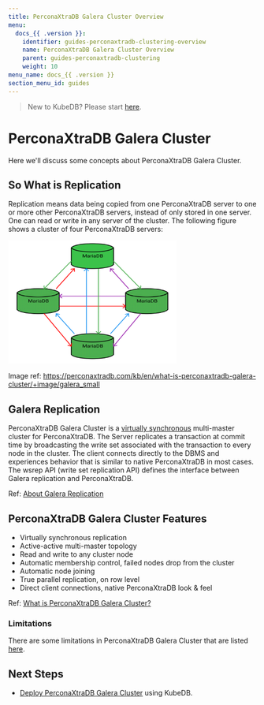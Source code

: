 ```yaml
---
title: PerconaXtraDB Galera Cluster Overview
menu:
  docs_{{ .version }}:
    identifier: guides-perconaxtradb-clustering-overview
    name: PerconaXtraDB Galera Cluster Overview
    parent: guides-perconaxtradb-clustering
    weight: 10
menu_name: docs_{{ .version }}
section_menu_id: guides
---
```


> New to KubeDB? Please start [here](/docs/README.md).

# PerconaXtraDB Galera Cluster

Here we'll discuss some concepts about PerconaXtraDB Galera Cluster.

## So What is Replication

Replication means data being copied from one PerconaXtraDB server to one or more other PerconaXtraDB servers, instead of only stored in one server. One can read or write in any server of the cluster. The following figure shows a cluster of four PerconaXtraDB servers:

![PerconaXtraDB Cluster](/docs/guides/perconaxtradb/clustering/overview/images/galera_small.png)

Image ref: <https://perconaxtradb.com/kb/en/what-is-perconaxtradb-galera-cluster/+image/galera_small>

## Galera Replication

PerconaXtraDB Galera Cluster is a [virtually synchronous](https://perconaxtradb.com/kb/en/about-galera-replication/#synchronous-vs-asynchronous-replication) multi-master cluster for PerconaXtraDB. The Server replicates a transaction at commit time by broadcasting the write set associated with the transaction to every node in the cluster. The client connects directly to the DBMS and experiences behavior that is similar to native PerconaXtraDB in most cases. The wsrep API (write set replication API) defines the interface between Galera replication and PerconaXtraDB.

Ref: [About Galera Replication](https://perconaxtradb.com/kb/en/about-galera-replication/)

## PerconaXtraDB Galera Cluster Features

- Virtually synchronous replication
- Active-active multi-master topology
- Read and write to any cluster node
- Automatic membership control, failed nodes drop from the cluster
- Automatic node joining
- True parallel replication, on row level
- Direct client connections, native PerconaXtraDB look & feel

Ref: [What is PerconaXtraDB Galera Cluster?](https://perconaxtradb.com/kb/en/what-is-perconaxtradb-galera-cluster/#features)

### Limitations

There are some limitations in PerconaXtraDB Galera Cluster that are listed [here](https://perconaxtradb.com/kb/en/perconaxtradb-galera-cluster-known-limitations/).

## Next Steps

- [Deploy PerconaXtraDB Galera Cluster](/docs/guides/perconaxtradb/clustering/galera-cluster) using KubeDB.
